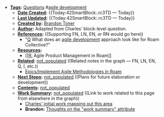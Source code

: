 - **[Tags](<Tags.md>):** [Questions](<Questions.md>) #[agile development](<agile development.md>)
    - **[Date Created](<Date Created.md>):** {{Today:42SmartBlock:.rc3TD — Today}}
    - **[Last Updated](<Last Updated.md>):** {{Today:42SmartBlock:.rc3TD — Today}}
    - **[Created by](<Created by.md>):** [Brandon Toner](<Brandon Toner.md>)
    - **[Author](<Author.md>):** Adapted from Charles' block-level question.
    - **[References](<References.md>):**  ((Supporting FN, LN, EN, or RN would go here))
        - "[Q](<Q.md>) What does an [agile development](<agile development.md>) approach look like for Roam Collective?"
    - **[Resources](<Resources.md>):**
        - [[[R:](<[[R:.md>) Agile Product Management in Roam]]
    - **[Related](<Related.md>):** [not_populated](<not_populated.md>) ((Related notes in the graph — FN, LN, EN, Q, I, etc.))
        - [Epics/Implement Agile Methodologies in Roam](<Epics/Implement Agile Methodologies in Roam.md>)
    - **[Next Steps](<Next Steps.md>):** [not_populated](<not_populated.md>) ((Plans for future elaboration or development))
    - **[Contents](<Contents.md>):** [not_populated](<not_populated.md>)
    - **[Work Summary](<Work Summary.md>):** [not_populated](<not_populated.md>) ((Link to work related to this page from elsewhere in the graph))
        - [Charles' initial work mapping out this area](((6GfcqwQrI)))
        - **Brandon:** [Thoughts on the "work summary" attribute](((JZ6S734y4)))
